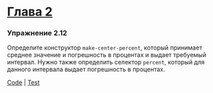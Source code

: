 # [Глава 2](../index.md#Глава-2-Построение-абстракций-с-помощью-данных)

### Упражнение 2.12
Определите конструктор `make-center-percent`, который принимает среднее значение и погрешность в процентах и выдает требуемый интервал. Нужно также определить селектор `percent`, который для данного интервала выдает погрешность в процентах.

[Code](../../src/sicp/chapter02/2_12.clj) | [Test](../../test/sicp/chapter02/2_12_test.clj)
